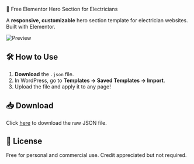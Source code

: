  🔌 Free Elementor Hero Section for Electricians  

A **responsive, customizable** hero section template for electrician websites. Built with Elementor.  

![Preview](https://projects.yasinmm.com/templates/hero-1/) 

## 🛠️ How to Use  
1. **Download** the `.json` file.  
2. In WordPress, go to **Templates → Saved Templates → Import**.  
3. Upload the file and apply it to any page!  

## 📥 Download  
Click [here](https://github.com/yasin-m-m/free-electrician-hero-section-elementor/archive/refs/heads/main.zip) to download the raw JSON file.  

## 🔄 License  
Free for personal and commercial use. Credit appreciated but not required.  
